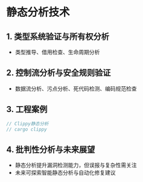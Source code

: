 # 静态分析技术

## 1. 类型系统验证与所有权分析

- 类型推导、借用检查、生命周期分析

## 2. 控制流分析与安全规则验证

- 数据流分析、污点分析、死代码检测、编码规范检查

## 3. 工程案例

```rust
// Clippy静态分析
// cargo clippy
```

## 4. 批判性分析与未来展望

- 静态分析提升漏洞检测能力，但误报与复杂性需关注
- 未来可探索智能静态分析与自动化修复建议

